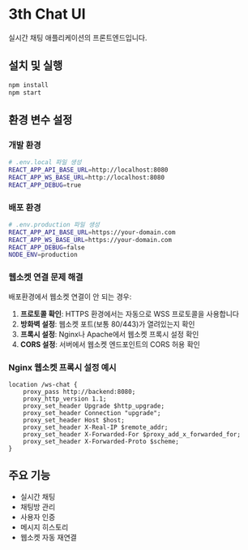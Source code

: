 # 3th Chat UI

실시간 채팅 애플리케이션의 프론트엔드입니다.

## 설치 및 실행

```bash
npm install
npm start
```

## 환경 변수 설정

### 개발 환경
```bash
# .env.local 파일 생성
REACT_APP_API_BASE_URL=http://localhost:8080
REACT_APP_WS_BASE_URL=http://localhost:8080
REACT_APP_DEBUG=true
```

### 배포 환경
```bash
# .env.production 파일 생성
REACT_APP_API_BASE_URL=https://your-domain.com
REACT_APP_WS_BASE_URL=https://your-domain.com
REACT_APP_DEBUG=false
NODE_ENV=production
```

### 웹소켓 연결 문제 해결

배포환경에서 웹소켓 연결이 안 되는 경우:

1. **프로토콜 확인**: HTTPS 환경에서는 자동으로 WSS 프로토콜을 사용합니다
2. **방화벽 설정**: 웹소켓 포트(보통 80/443)가 열려있는지 확인
3. **프록시 설정**: Nginx나 Apache에서 웹소켓 프록시 설정 확인
4. **CORS 설정**: 서버에서 웹소켓 엔드포인트의 CORS 허용 확인

### Nginx 웹소켓 프록시 설정 예시

```nginx
location /ws-chat {
    proxy_pass http://backend:8080;
    proxy_http_version 1.1;
    proxy_set_header Upgrade $http_upgrade;
    proxy_set_header Connection "upgrade";
    proxy_set_header Host $host;
    proxy_set_header X-Real-IP $remote_addr;
    proxy_set_header X-Forwarded-For $proxy_add_x_forwarded_for;
    proxy_set_header X-Forwarded-Proto $scheme;
}
```

## 주요 기능

- 실시간 채팅
- 채팅방 관리
- 사용자 인증
- 메시지 히스토리
- 웹소켓 자동 재연결
